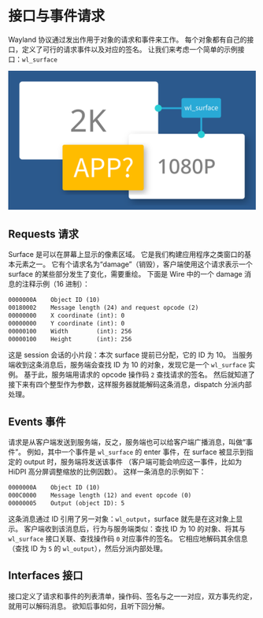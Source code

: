 # 接口与事件请求

Wayland 协议通过发出作用于对象的请求和事件来工作。
每个对象都有自己的接口，定义了可行的请求事件以及对应的签名。
让我们来考虑一个简单的示例接口：`wl_surface`

![wl_surface](wl_surface.png)

## Requests 请求

Surface 是可以在屏幕上显示的像素区域。
它是我们构建应用程序之类窗口的基本元素之一。
它有个请求名为“damage”（销毁），客户端使用这个请求表示一个 surface 的某些部分发生了变化，需要重绘。
下面是 Wire 中的一个 damage 消息的注释示例（16 进制）：

```
0000000A    Object ID (10)
00180002    Message length (24) and request opcode (2)
00000000    X coordinate (int): 0
00000000    Y coordinate (int): 0
00000100    Width        (int): 256
00000100    Height       (int): 256
```

这是 session 会话的小片段：本次 surface 提前已分配，它的 ID 为 10。
当服务端收到这条消息后，服务端会查找 ID 为 10 的对象，发现它是一个 `wl_surface` 实例。
基于此，服务端用请求的 opcode 操作码 `2` 查找请求的签名。
然后就知道了接下来有四个整型作为参数，这样服务器就能解码这条消息，dispatch 分派内部处理。

## Events 事件

请求是从客户端发送到服务端，反之，服务端也可以给客户端广播消息，叫做“事件”。
例如，其中一个事件是 `wl_surface` 的 enter 事件，在 surface 被显示到指定的 output 时，服务端将发送该事件
（客户端可能会响应这一事件，比如为 HiDPI 高分屏调整缩放的比例因数）。
这样一条消息的示例如下：

```
0000000A    Object ID (10)
000C0000    Message length (12) and event opcode (0)
00000005    Output (object ID): 5
```

这条消息通过 ID 引用了另一对象：`wl_output`，surface 就先是在这对象上显示。
客户端收到该消息后，行为与服务端类似：查找 ID 为 10 的对象、将其与 `wl_surface` 接口关联、查找操作码 `0` 对应事件的签名。
它相应地解码其余信息（查找 ID 为 `5` 的 `wl_output`），然后分派内部处理。

## Interfaces 接口

接口定义了请求和事件的列表清单，操作码、签名与之一一对应，双方事先约定，就用可以解码消息。
欲知后事如何，且听下回分解。
